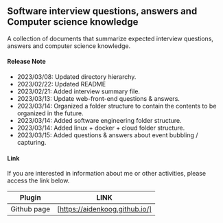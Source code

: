 ## Software interview questions, answers and Computer science knowledge

A collection of documents that summarize expected interview questions, answers and computer science knowledge.

####

#### Release Note

- 2023/03/08: Updated directory hierarchy.
- 2023/02/22: Updated README
- 2023/02/21: Added interview summary file.
- 2023/03/13: Update web-front-end questions & answers.
- 2023/03/14: Organized a folder structure to contain the contents to be organized in the future.
- 2023/03/14: Added software engineering folder structure.
- 2023/03/14: Added linux + docker + cloud folder structure.
- 2023/03/15: Added questions & answers about event bubbling / capturing.

#### Link

If you are interested in information about me or other activities, please access the link below.

| Plugin      | LINK                           |
| ----------- | ------------------------------ |
| Github page | [https://aidenkoog.github.io/] |

